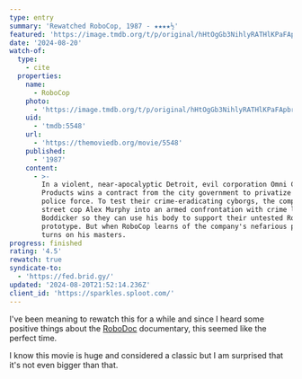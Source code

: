```yaml
---
type: entry
summary: 'Rewatched RoboCop, 1987 - ★★★★½'
featured: 'https://image.tmdb.org/t/p/original/hHtOgGb3NihlyRATHlKPaFApbrd.jpg'
date: '2024-08-20'
watch-of:
  type:
    - cite
  properties:
    name:
      - RoboCop
    photo:
      - 'https://image.tmdb.org/t/p/original/hHtOgGb3NihlyRATHlKPaFApbrd.jpg'
    uid:
      - 'tmdb:5548'
    url:
      - 'https://themoviedb.org/movie/5548'
    published:
      - '1987'
    content:
      - >-
        In a violent, near-apocalyptic Detroit, evil corporation Omni Consumer
        Products wins a contract from the city government to privatize the
        police force. To test their crime-eradicating cyborgs, the company leads
        street cop Alex Murphy into an armed confrontation with crime lord
        Boddicker so they can use his body to support their untested RoboCop
        prototype. But when RoboCop learns of the company's nefarious plans, he
        turns on his masters.
progress: finished
rating: '4.5'
rewatch: true
syndicate-to:
  - 'https://fed.brid.gy/'
updated: '2024-08-20T21:52:14.236Z'
client_id: 'https://sparkles.sploot.com/'
---
```

I've been meaning to rewatch this for a while and since I heard some positive things about the [RoboDoc](https://www.imdb.com/title/tt5759360/) documentary, this seemed like the perfect time.

I know this movie is huge and considered a classic but I am surprised that it's not even bigger than that.
